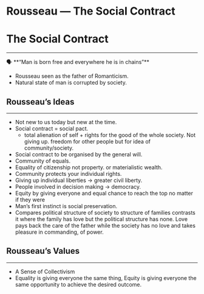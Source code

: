 # Rousseau — The Social Contract

# The Social Contract

---

<aside>
🗣 **“Man is born free and everywhere he is in chains”**

</aside>

- Rousseau seen as the father of Romanticism.
- Natural state of man is corrupted by society.

## Rousseau’s Ideas

---

- Not new to us today but new at the time.
- Social contract = social pact.
    - total alienation of self + rights for the good of the whole society. Not giving up. freedom for other people but for idea of community/society.
- Social contract to be organised by the general will.
- Community of equals.
- Equality of citizenship not property. or materialistic wealth.
- Community protects your individual rights.
- Giving up individual liberties → greater civil liberty.
- People involved in decision making → democracy.
- Equity by giving everyone and equal chance to reach the top no matter if they were
- Man’s first instinct is social preservation.
- Compares political structure of society to structure of families contrasts it where the family has love but the political structure has none. Love pays back the care of the father while the society has no love and takes pleasure in commanding, of power.

## Rousseau’s Values

---

- A Sense of Collectivism
- Equality is giving everyone the same thing, Equity is giving everyone the same opportunity to achieve the desired outcome.